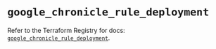 # `google_chronicle_rule_deployment`

Refer to the Terraform Registry for docs: [`google_chronicle_rule_deployment`](https://registry.terraform.io/providers/hashicorp/google/6.47.0/docs/resources/chronicle_rule_deployment).
